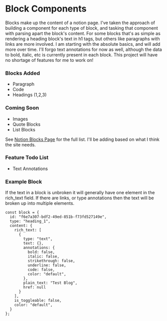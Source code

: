 # Block Components

Blocks make up the content of a notion page. I've taken the approach of building a component for each type of block, and tasking that component with parsing apart the block's content. For some blocks that's as simple as rendering a heading block's text in h1 tags, but others like paragraphs with links are more involved. I am starting with the absolute basics, and will add more over time. I'll forgo text annotations for now as well, although the data to bold, italic, etc is currently present in each block. This project will have no shortage of features for me to work on!

### Blocks Added
- Paragraph
- Code
- Headings (1,2,3)

### Coming Soon
- Images
- Quote Blocks
- List Blocks

See [Notion Blocks Page](https://developers.notion.com/reference/block) for the full list. I'll be adding based on what I think the site needs.

### Feature Todo List
- Text Annotations

### Example Block
If the text in a block is unbroken it will generally have one element in the rich_text field. If there are links, or type annotations then the text will be broken up into multiple elements.
```
const block = {
  id: "f6e7a307-bdf2-49ed-851b-f73fd527149e",
  type: "heading_1",
  content: {
    rich_text: [
      {
        type: "text",
        text: {},
        annotations: {
          bold: false,
          italic: false,
          strikethrough: false,
          underline: false,
          code: false,
          color: "default",
        },
        plain_text: "Test Blog",
        href: null
      }
    ],
    is_toggleable: false,
    color: "default",
  }
};
```